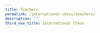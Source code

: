 ```yaml
---
title: Teachers
permalink: /international-chess/teachers/
description: ""
third_nav_title: International Chess
---
```

